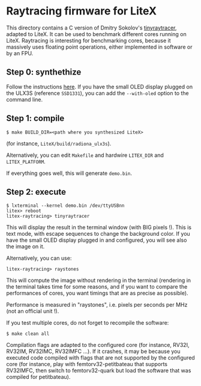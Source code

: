 Raytracing firmware for LiteX
=============================

This directory contains a C version of Dmitry Sokolov's [tinyraytracer](https://github.com/ssloy/tinyraytracer), adapted to LiteX.
It can be used to benchmark different cores running on LiteX.
Raytracing is interesting for benchmarking cores, because it
massively uses floating point operations, either implemented in
software or by an FPU.

Step 0: synthethize
-------------------
Follow the instructions [here](https://github.com/BrunoLevy/learn-fpga/blob/master/FemtoRV/TUTORIALS/litex.md).
If you have the small OLED display plugged on the ULX3S (reference `SSD1331`), 
you can add the `--with-oled` option to the command line. 

Step 1: compile
---------------
```
$ make BUILD_DIR=<path where you synthesized LiteX> 
```
(for instance, `LiteX/build/radiona_ulx3s`). 

Alternatively, you can edit `Makefile` and hardwire `LITEX_DIR` and `LITEX_PLATFORM`.

If everything goes well, this will generate `demo.bin`.

Step 2: execute
---------------

```
$ lxterminal --kernel demo.bin /dev/ttyUSBnn
litex> reboot
litex-raytracing> tinyraytracer
```
This will display the result in the terminal window (with BIG pixels
!). This is text mode, with escape sequences to change the background
color. If you have the small OLED display plugged in and configured, 
you will see also the image on it. 

Alternatively, you can use:
```
litex-raytracing> raystones
```
This will compute the image without rendering in the terminal
(rendering in the terminal takes time for some reasons, and if you 
want to compare the performances of cores, you want timings that are
as precise as possible).

Performance is measured in "raystones", i.e. pixels per seconds per
MHz (not an official unit !).

If you test multiple cores, do not forget to recompile the software:
```
$ make clean all
```

Compilation flags are adapted to the configured core (for instance,
RV32I, RV32IM, RV32IMC, RV32IMFC ...). If it crashes, it may be 
because you executed code compiled with flags that are not supported
by the configured core (for instance, play with femtorv32-petitbateau
that supports RV32IMFC, then switch to femtorv32-quark but load the
software that was compiled for petitbateau).
